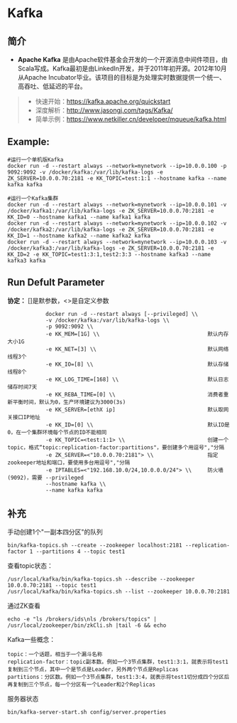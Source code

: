 Kafka
===
## 简介
* **Apache Kafka** 是由Apache软件基金会开发的一个开源消息中间件项目，由Scala写成。Kafka最初是由LinkedIn开发，并于2011年初开源。2012年10月从Apache Incubator毕业。该项目的目标是为处理实时数据提供一个统一、高吞吐、低延迟的平台。
> * 快速开始：https://kafka.apache.org/quickstart
> * 深度解析：http://www.jasongj.com/tags/Kafka/
> * 简单示例：https://www.netkiller.cn/developer/mqueue/kafka.html

## Example:

    #运行一个单机版Kafka
    docker run -d --restart always --network=mynetwork --ip=10.0.0.100 -p 9092:9092 -v /docker/kafka:/var/lib/kafka-logs -e ZK_SERVER=10.0.0.70:2181 -e KK_TOPIC=test:1:1 --hostname kafka --name kafka kafka
    
    #运行一个Kafka集群
    docker run -d --restart always --network=mynetwork --ip=10.0.0.101 -v /docker/kafka1:/var/lib/kafka-logs -e ZK_SERVER=10.0.0.70:2181 -e KK_ID=0 --hostname kafka1 --name kafka1 kafka
    docker run -d --restart always --network=mynetwork --ip=10.0.0.102 -v /docker/kafka2:/var/lib/kafka-logs -e ZK_SERVER=10.0.0.70:2181 -e KK_ID=1 --hostname kafka2 --name kafka2 kafka
    docker run -d --restart always --network=mynetwork --ip=10.0.0.103 -v /docker/kafka3:/var/lib/kafka-logs -e ZK_SERVER=10.0.0.70:2181 -e KK_ID=2 -e KK_TOPIC=test1:3:1,test2:3:3 --hostname kafka3 --name kafka3 kafka

## Run Defult Parameter
**协定：** []是默参数，<>是自定义参数

				docker run -d --restart always [--privileged] \\
				-v /docker/kafka:/var/lib/kafka-logs \\
				-p 9092:9092 \\
				-e KK_MEM=[1G] \\                                  默认内存大小1G
				-e KK_NET=[3] \\                                   默认网络线程3个
				-e KK_IO=[8] \\                                    默认存储线程8个
				-e KK_LOG_TIME=[168] \\                            默认日志储存时间7天
				-e KK_REBA_TIME=[0] \\                             消费者重新平衡时间，默认为0，生产环境建议为3000(3s)
				-e KK_SERVER=[ethX ip]                             默认取网关接口IP地址
				-e KK_ID=[0] \\                                    默认ID是0，在一个集群环境每个节点的ID不能相同
				-e KK_TOPIC=<test:1:1> \\                          创建一个topic，格式“topic:replication-factor:partitions"，要创建多个用逗号","分隔
				-e ZK_SERVER=<"10.0.0.70:2181"> \\                 指定zookeeper地址和端口，要使用多台用逗号","分隔
				-e IPTABLES=<"192.168.10.0/24,10.0.0.0/24"> \\     防火墙(9092)，需要 --privileged
				--hostname kafka \\
				--name kafka kafka

## 补充
手动创建1个"一副本四分区"的队列

    bin/kafka-topics.sh --create --zookeeper localhost:2181 --replication-factor 1 --partitions 4 --topic test1

查看topic状态：

    /usr/local/kafka/bin/kafka-topics.sh --describe --zookeeper 10.0.0.70:2181 --topic test1
    /usr/local/kafka/bin/kafka-topics.sh --list --zookeeper 10.0.0.70:2181

通过ZK查看

    echo -e "ls /brokers/ids\nls /brokers/topics" | /usr/local/zookeeper/bin/zkCli.sh |tail -6 && echo

Kafka一些概念：

    topic：一个话题，相当于一个漏斗名称
    replication-factor：topic副本数。例如一个3节点集群，test1:3:1，就表示将test1复制到三个节点，其中一个是节点是Leader，另外两个节点是Replicas
    partitions：分区数。例如一个3节点集群，test1:3:4，就表示将test1切分成四个分区后再复制到三个节点，每一个分区有一个Leader和2个Replicas

服务器状态

    bin/kafka-server-start.sh config/server.properties
